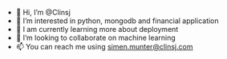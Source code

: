- 👋 Hi, I’m @Clinsj
- 👀 I’m interested in python, mongodb and financial application
- 🌱 I am currently learning more about deployment
- 💞️ I’m looking to collaborate on machine learning
- 📫 You can reach me using simen.munter@clinsj.com 

<!---
Clinsj/Clinsj is a ✨ special ✨ repository because its `README.md` (this file) appears on your GitHub profile.
You can click the Preview link to take a look at your changes.
--->
